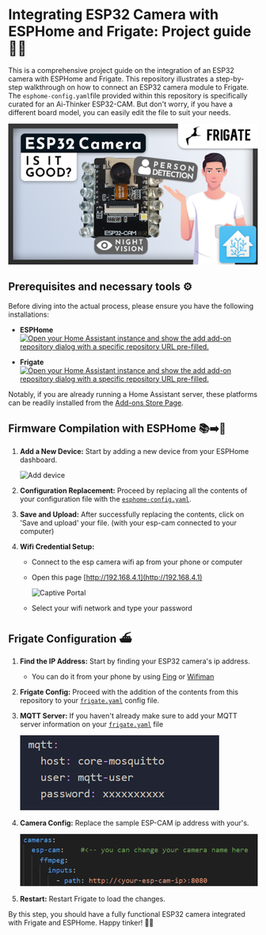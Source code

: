 # Integrating ESP32 Camera with ESPHome and Frigate: Project guide 📸🔧

This is a comprehensive project guide on the integration of an ESP32 camera with ESPHome and Frigate. This repository illustrates a step-by-step walkthrough on how to connect an ESP32 camera module to Frigate.
The `esphome-config.yaml`file provided within this repository is specifically curated for an Ai-Thinker ESP32-CAM. But don't worry, if you have a different board model, you can easily edit the file to suit your needs.

[![Thumbnail](images/thumbnail.png)](https://youtu.be/ivLeoGAXwEU?si=3kqgviKVBDCt161E)

## Prerequisites and necessary tools ⚙️

Before diving into the actual process, please ensure you have the following installations:

- **ESPHome** [![Open your Home Assistant instance and show the add add-on repository dialog with a specific repository URL pre-filled.](https://my.home-assistant.io/badges/supervisor_add_addon_repository.svg)](https://my.home-assistant.io/redirect/supervisor_addon/?addon=5c53de3b_esphome&repository_url=https%3A%2F%2Fgithub.com%2Fesphome%2Fhome-assistant-addon)

- **Frigate** [![Open your Home Assistant instance and show the add add-on repository dialog with a specific repository URL pre-filled.](https://my.home-assistant.io/badges/supervisor_add_addon_repository.svg)](https://my.home-assistant.io/redirect/supervisor_add_addon_repository/?repository_url=https%3A%2F%2Fgithub.com%2Fblakeblackshear%2Ffrigate-hass-addons)

Notably, if you are already running a Home Assistant server, these platforms can be readily installed from the [Add-ons Store Page](https://my.home-assistant.io/redirect/supervisor).

## Firmware Compilation with ESPHome 📚➡️🔧

1. **Add a New Device:** Start by adding a new device from your ESPHome dashboard.

    ![Add device](https://esphome.io/_images/dashboard_empty.png)

2. **Configuration Replacement:** Proceed by replacing all the contents of your configuration file with the [`esphome-config.yaml`](https://github.com/fabio-garavini/ESP32-Cam-Frigate/blob/main/esphome-config.yaml).

3. **Save and Upload:** After successfully replacing the contents, click on 'Save and upload' your file. (with your esp-cam connected to your computer)

4. **Wifi Credential Setup:**
    - Connect to the esp camera wifi ap from your phone or computer

    - Open this page [http://192.168.4.1](http://192.168.4.1)

        ![Captive Portal](https://esphome.io/_images/captive_portal-ui.png)

    - Select your wifi network and type your password

## Frigate Configuration ⛴️

1. **Find the IP Address:** Start by finding your ESP32 camera's ip address.
    - You can do it from your phone by using [Fing](https://play.google.com/store/apps/details?id=com.overlook.android.fing) or [Wifiman](https://play.google.com/store/apps/details?id=com.ubnt.usurvey)

2. **Frigate Config:** Proceed with the addition of the contents from this repository to your [`frigate.yaml`](https://github.com/fabio-garavini/ESP32-Cam-Frigate/blob/main/frigate.yaml) config file.

3. **MQTT Server:** If you haven't already make sure to add your MQTT server information on your [`frigate.yaml`](https://github.com/fabio-garavini/ESP32-Cam-Frigate/blob/main/frigate.yaml) file

    ![MQTT Config](images/mqtt-config.png)

4. **Camera Config:** Replace the sample ESP-CAM ip address with your's.

    ![Camera IP Config](images/camera-ip-config.png)

5. **Restart:** Restart Frigate to load the changes.

By this step, you should have a fully functional ESP32 camera integrated with Frigate and ESPHome.
Happy tinker! 🎉🚀
